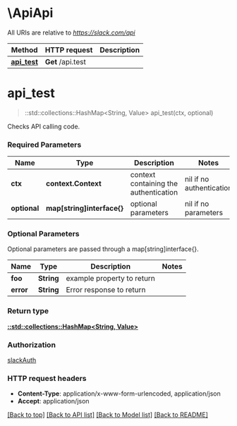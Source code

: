 # \ApiApi

All URIs are relative to *https://slack.com/api*

Method | HTTP request | Description
------------- | ------------- | -------------
[**api_test**](ApiApi.md#api_test) | **Get** /api.test | 


# **api_test**
> ::std::collections::HashMap<String, Value> api_test(ctx, optional)


Checks API calling code.

### Required Parameters

Name | Type | Description  | Notes
------------- | ------------- | ------------- | -------------
 **ctx** | **context.Context** | context containing the authentication | nil if no authentication
 **optional** | **map[string]interface{}** | optional parameters | nil if no parameters

### Optional Parameters
Optional parameters are passed through a map[string]interface{}.

Name | Type | Description  | Notes
------------- | ------------- | ------------- | -------------
 **foo** | **String**| example property to return | 
 **error** | **String**| Error response to return | 

### Return type

[**::std::collections::HashMap<String, Value>**](Value.md)

### Authorization

[slackAuth](../README.md#slackAuth)

### HTTP request headers

 - **Content-Type**: application/x-www-form-urlencoded, application/json
 - **Accept**: application/json

[[Back to top]](#) [[Back to API list]](../README.md#documentation-for-api-endpoints) [[Back to Model list]](../README.md#documentation-for-models) [[Back to README]](../README.md)

